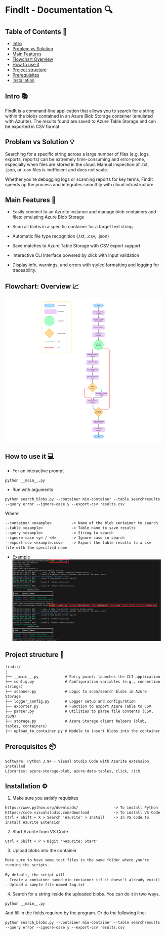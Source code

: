 # FindIt - Documentation 🔍

## Table of Contents 📌

- [Intro](https://github.com/filippogiorgiorondo/FindIt?tab=readme-ov-file#intro-)
- [Problem vs Solution](https://github.com/filippogiorgiorondo/FindIt?tab=readme-ov-file#problem-vs-solution-)
- [Main Features](https://github.com/filippogiorgiorondo/FindIt?tab=readme-ov-file#main-features-)
- [Flowchart Overview](https://github.com/filippogiorgiorondo/FindIt?tab=readme-ov-file#flowchart-overview-)
- [How to use it](https://github.com/filippogiorgiorondo/FindIt?tab=readme-ov-file#how-to-use-it-)
- [Project structure](https://github.com/filippogiorgiorondo/FindIt?tab=readme-ov-file#project-structure-)
- [Prerequisites](https://github.com/filippogiorgiorondo/FindIt?tab=readme-ov-file#prerequisites-)
- [Installation](https://github.com/filippogiorgiorondo/FindIt?tab=readme-ov-file#installation-%EF%B8%8F)

## Intro 📚 
FindIt is a command-line application that allows you to search for a string within the blobs contained in an Azure Blob Storage container (emulated with Azurite).
The results found are saved to Azure Table Storage and can be exported in CSV format.

## Problem vs Solution 💡
Searching for a specific string across a large number of files (e.g. logs, exports, reports) can be extremely time-consuming and error-prone, especially when files are stored in the cloud. Manual inspection of .txt, .json, or .csv files is inefficient and does not scale.

Whether you're debugging logs or scanning reports for key terms, FindIt speeds up the process and integrates smoothly with cloud infrastructure.

## Main Features 🚀 
- Easily connect to an Azurite instance and manage blob containers and files: emulating Azure Blob Storage

- Scan all blobs in a specific container for a target text string

- Automatic file type recognition (.txt, .csv, .json)

- Save matches to Azure Table Storage with CSV export support

- Interactive CLI interface powered by click with input validation

- Display info, warnings, and errors with styled formatting and logging for traceability.

## Flowchart: Overview 📈
![UML Preview](UML.png)

## How to use it 💻 
- For an interactive prompt
```text
python __main__.py
```
- Run with arguments
```text
python search_blobs.py --container mio-container --table searchresults --query error --ignore-case y --export-csv results.csv
```
Where
```text
--container <example>         -> Name of the blob container to search
--table <example>             -> Table name to save results
--query <example>             -> String to search
--ignore-case <y> / <N>       -> Ignore case in search
--export-csv <example.csv>    -> Export the table results to a csv file with the specified name
```
- Example
![CLI Preview](findit.png)

## Project structure 📁
```text
findit/
│
├── __main__.py            # Entry point: launches the CLI application
├── config.py              # Configuration variables (e.g., connection strings)
├── scanner.py             # Logic to scan/search blobs in Azure Storage
├── logger_config.py       # Logger setup and configuration
├── exporter.py            # Function to export Azure Table to CSV
├── parser.py              # Utilities to parse file contents (CSV, JSON)
├── storage.py             # Azure Storage client helpers (blob, tables, containers)
├── upload_to_container.py # Module to insert blobs into the container
```

## Prerequisites 📦
```text
Software: Python 3.9+ - Visual Studio Code with Azurite extension installed
Libraries: azure-storage-blob, azure-data-tables, click, rich
```
## Installation ⚙️
1. Make sure you satisfy requisites
```text
https://www.python.org/downloads/                -> To install Python
https://code.visualstudio.com/download           -> To install VS Code
Ctrl + Shift + X > Search 'Azurite' > Install    -> In VS Code to install Azurite Extension
```
2. Start Azurite from VS Code
```text
Ctrl + Shift + P > Digit '>Azurite: Start'
```
3. Upload blobs into the container
```text
Make sure to have some test files in the same folder where you're running the scripts.

By default, the script will:
- Create a container named mio-container (if it doesn't already exist)
- Upload a sample file named log.txt
```
4. Search for a string inside the uploaded blobs. You can do it in two ways. 
```text
python __main__.py
```
And fill in the fields required by the program. Or do the following line:
```text
python search_blobs.py --container mio-container --table searchresults --query error --ignore-case y --export-csv results.csv
```
